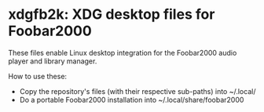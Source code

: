 # xdgfb2k: XDG desktop files for Foobar2000 #

These files enable Linux desktop integration for the Foobar2000 audio player and library manager.

How to use these:
- Copy the repository's files (with their respective sub-paths) into ~/.local/
- Do a portable Foobar2000 installation into ~/.local/share/foobar2000
